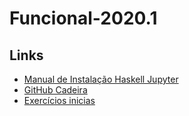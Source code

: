 # Funcional-2020.1




## Links 

- [Manual de Instalação Haskell Jupyter](https://stackoverflow.com/questions/45785150/haskell-under-jupyter)
- [GitHub Cadeira](https://github.com/senapk/fn_2020_1)
- [Exercícios inicias](https://github.com/senapk/funcional_arcade)